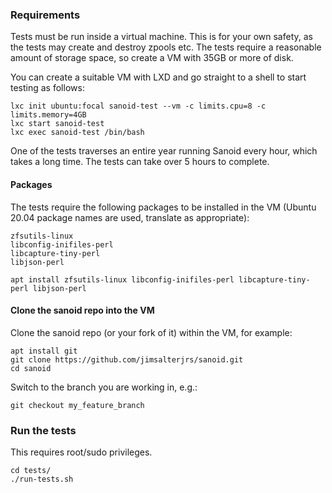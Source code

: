 ### Requirements ###
Tests must be run inside a virtual machine. This is for your own safety, as the tests may create and destroy zpools etc. 
The tests require a reasonable amount of storage space, so create a VM with 35GB or more of disk. 

You can create a suitable VM with LXD and go straight to a shell to start testing as follows:
```
lxc init ubuntu:focal sanoid-test --vm -c limits.cpu=8 -c limits.memory=4GB
lxc start sanoid-test
lxc exec sanoid-test /bin/bash
```
One of the tests traverses an entire year running Sanoid every hour, which takes a long time. The tests can take over 5 hours to complete.

#### Packages ####
The tests require the following packages to be installed in the VM (Ubuntu 20.04 package names are used, translate as appropriate):
```
zfsutils-linux
libconfig-inifiles-perl
libcapture-tiny-perl
libjson-perl
```
```
apt install zfsutils-linux libconfig-inifiles-perl libcapture-tiny-perl libjson-perl
```

#### Clone the sanoid repo into the VM ####
Clone the sanoid repo (or your fork of it) within the VM, for example:
```
apt install git
git clone https://github.com/jimsalterjrs/sanoid.git
cd sanoid
```
Switch to the branch you are working in, e.g.:
```
git checkout my_feature_branch
```


### Run the tests ##
This requires root/sudo privileges.
```
cd tests/
./run-tests.sh
```
